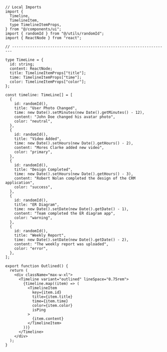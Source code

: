 ﻿```tsx
// Local Imports
import {
  Timeline,
  TimelineItem,
  type TimelineItemProps,
} from "@/components/ui";
import { randomId } from "@/utils/randomId";
import { ReactNode } from "react";

// ----------------------------------------------------------------------

type TimeLine = {
  id: string;
  content: ReactNode;
  title: TimelineItemProps["title"];
  time: TimelineItemProps["time"];
  color: TimelineItemProps["color"];
};

const timeline: TimeLine[] = [
  {
    id: randomId(),
    title: "User Photo Changed",
    time: new Date().setMinutes(new Date().getMinutes() - 12),
    content: "John Doe changed his avatar photo",
    color: "neutral",
  },
  {
    id: randomId(),
    title: "Video Added",
    time: new Date().setHours(new Date().getHours() - 2),
    content: "Mores Clarke added new video",
    color: "primary",
  },
  {
    id: randomId(),
    title: "Design Completed",
    time: new Date().setHours(new Date().getHours() - 3),
    content: "Robert Nolan completed the design of the CRM application",
    color: "success",
  },
  {
    id: randomId(),
    title: "ER Diagram",
    time: new Date().setDate(new Date().getDate() - 1),
    content: "Team completed the ER diagram app",
    color: "warning",
  },
  {
    id: randomId(),
    title: "Weekly Report",
    time: new Date().setDate(new Date().getDate() - 2),
    content: "The weekly report was uploaded",
    color: "error",
  },
];

export function Outlined() {
  return (
    <div className="max-w-xl">
      <Timeline variant="outlined" lineSpace="0.75rem">
        {timeline.map((item) => (
          <TimelineItem
            key={item.id}
            title={item.title}
            time={item.time}
            color={item.color}
            isPing
          >
            {item.content}
          </TimelineItem>
        ))}
      </Timeline>
    </div>
  );
}

```

